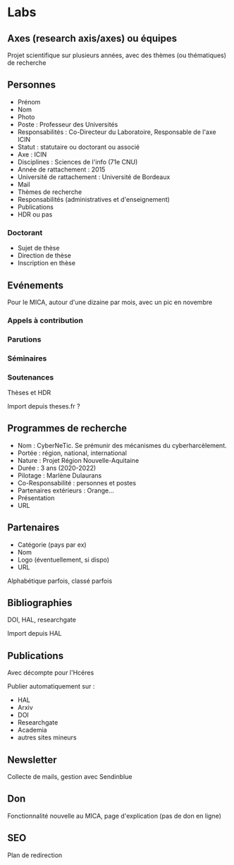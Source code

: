 # Labs

## Axes (research axis/axes) ou équipes

Projet scientifique sur plusieurs années, avec des thèmes (ou thématiques) de recherche

## Personnes

- Prénom
- Nom
- Photo
- Poste : Professeur des Universités
- Responsabilités : Co-Directeur du Laboratoire, Responsable de l'axe ICIN
- Statut : statutaire ou doctorant ou associé
- Axe : ICIN
- Disciplines : Sciences de l'info (71e CNU)
- Année de rattachement : 2015
- Université de rattachement : Université de Bordeaux
- Mail
- Thèmes de recherche
- Responsabilités (administratives et d'enseignement)
- Publications
- HDR ou pas

### Doctorant

- Sujet de thèse
- Direction de thèse
- Inscription en thèse

## Evénements

Pour le MICA, autour d'une dizaine par mois, avec un pic en novembre

### Appels à contribution

### Parutions

### Séminaires

### Soutenances

Thèses et HDR

Import depuis theses.fr ?

## Programmes de recherche

- Nom : CyberNeTic. Se prémunir des mécanismes du cyberharcèlement.
- Portée : région, national, international
- Nature : Projet Région Nouvelle-Aquitaine
- Durée : 3 ans (2020-2022)
- Pilotage : Marlène Dulaurans
- Co-Responsabilité : personnes et postes
- Partenaires extérieurs : Orange...
- Présentation
- URL

## Partenaires

- Catégorie (pays par ex)
- Nom
- Logo (éventuellement, si dispo)
- URL

Alphabétique parfois, classé parfois

## Bibliographies

DOI, HAL, researchgate


Import depuis HAL

## Publications

Avec décompte pour l'Hcéres


Publier automatiquement sur :
- HAL
- Arxiv
- DOI
- Researchgate
- Academia
- autres sites mineurs

## Newsletter

Collecte de mails, gestion avec Sendinblue

## Don

Fonctionnalité nouvelle au MICA, page d'explication (pas de don en ligne)

## SEO

Plan de redirection
